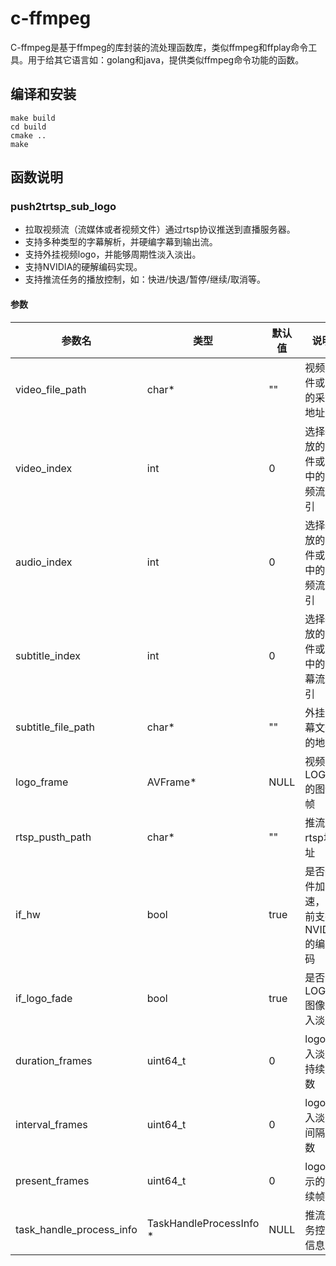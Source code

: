 # c-ffmpeg

C-ffmpeg是基于ffmpeg的库封装的流处理函数库，类似ffmpeg和ffplay命令工具。用于给其它语言如：golang和java，提供类似ffmpeg命令功能的函数。

## 编译和安装

```shell
make build
cd build
cmake ..
make
```



## 函数说明

### push2trtsp_sub_logo

 * 拉取视频流（流媒体或者视频文件）通过rtsp协议推送到直播服务器。
 * 支持多种类型的字幕解析，并硬编字幕到输出流。
 * 支持外挂视频logo，并能够周期性淡入淡出。
 * 支持NVIDIA的硬解编码实现。
 * 支持推流任务的播放控制，如：快进/快退/暂停/继续/取消等。

#### 参数

| **参数名**               | **类型** | **默认值** | **说明**                     |
| ------------------------ | -------- | ---------- | ---------------------------- |
| video_file_path          | char*    | ""         | 视频文件或流的采集地址       |
| video_index              | int      | 0 | 选择播放的文件或流中的视频流索引 |
| audio_index              | int | 0 | 选择播放的文件或流中的音频流索引 |
| subtitle_index           | int | 0 | 选择播放的文件或流中的字幕流索引 |
| subtitle_file_path       | char* | "" | 外挂字幕文件的地址 |
| logo_frame               | AVFrame* | NULL | 视频LOGO的图像帧 |
| rtsp_pusth_path          | char* | "" | 推流的rtsp地址 |
| if_hw             | bool | true | 是否硬件加速，目前支持NVIDIA的编解码 |
| if_logo_fade           | bool | true | 是否LOGO图像淡入淡出 |
| duration_frames          | uint64_t | 0 | logo淡入淡入持续帧数 |
| interval_frames          | uint64_t | 0 | logo淡入淡入间隔帧数 |
| present_frames           | uint64_t | 0 | logo显示的持续帧数 |
| task_handle_process_info | TaskHandleProcessInfo‎ * | NULL | 推流任务控制信息 |

